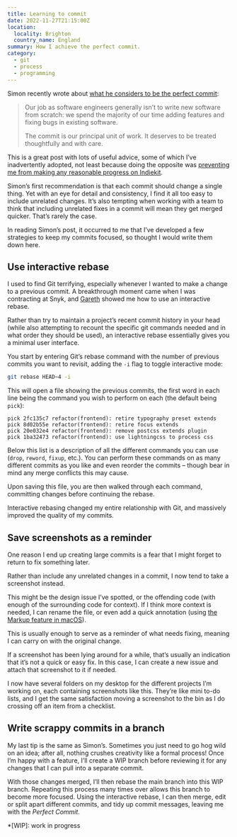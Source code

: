 ```yaml
---
title: Learning to commit
date: 2022-11-27T21:15:00Z
location:
  locality: Brighton
  country_name: England
summary: How I achieve the perfect commit.
category:
  - git
  - process
  - programming
---
```


Simon recently wrote about [what he considers to be the perfect commit][1]:

> Our job as software engineers generally isn’t to write new software from scratch: we spend the majority of our time adding features and fixing bugs in existing software.
>
> The commit is our principal unit of work. It deserves to be treated thoughtfully and with care.

This is a great post with lots of useful advice, some of which I’ve inadvertently adopted, not least because doing the opposite was [preventing me from making any reasonable progress on Indiekit][2].

Simon’s first recommendation is that each commit should change a single thing. Yet with an eye for detail and consistency, I find it all too easy to include unrelated changes. It’s also tempting when working with a team to think that including unrelated fixes in a commit will mean they get merged quicker. That’s rarely the case.

In reading Simon’s post, it occurred to me that I’ve developed a few strategies to keep my commits focused, so thought I would write them down here.

## Use interactive rebase

I used to find Git terrifying, especially whenever I wanted to make a change to a previous commit. A breakthrough moment came when I was contracting at Snyk, and [Gareth][3] showed me how to use an interactive rebase.

Rather than try to maintain a project’s recent commit history in your head (while also attempting to recount the specific git commands needed and in what order they should be used), an interactive rebase essentially gives you a minimal user interface.

You start by entering Git’s rebase command with the number of previous commits you want to revisit, adding the `-i` flag to toggle interactive mode:

```sh
git rebase HEAD~4 -i
```

This will open a file showing the previous commits, the first word in each line being the command you wish to perform on each (the default being `pick`):

```git
pick 2fc135c7 refactor(frontend): retire typography preset extends
pick 8d02b55e refactor(frontend): retire focus extends
pick 20e032e4 refactor(frontend): remove postcss extends plugin
pick 1ba32473 refactor(frontend): use lightningcss to process css
```

Below this list is a description of all the different commands you can use (`drop`, `reword`, `fixup`, etc.). You can perform these commands on as many different commits as you like and even reorder the commits – though bear in mind any merge conflicts this may cause.

Upon saving this file, you are then walked through each command, committing changes before continuing the rebase.

Interactive rebasing changed my entire relationship with Git, and massively improved the quality of my commits.

## Save screenshots as a reminder

One reason I end up creating large commits is a fear that I might forget to return to fix something later.

Rather than include any unrelated changes in a commit, I now tend to take a screenshot instead.

This might be the design issue I’ve spotted, or the offending code (with enough of the surrounding code for context). If I think more context is needed, I can rename the file, or even add a quick annotation (using [the Markup feature in macOS][4]).

This is usually enough to serve as a reminder of what needs fixing, meaning I can carry on with the original change.

If a screenshot has been lying around for a while, that’s usually an indication that it’s not a quick or easy fix. In this case, I can create a new issue and attach that screenshot to it if needed.

I now have several folders on my desktop for the different projects I’m working on, each containing screenshots like this. They’re like mini to-do lists, and I get the same satisfaction moving a screenshot to the bin as I do crossing off an item from a checklist.

## Write scrappy commits in a branch

My last tip is the same as Simon’s. Sometimes you just need to go hog wild on an idea; after all, nothing crushes creativity like a formal process! Once I’m happy with a feature, I’ll create a WIP branch before reviewing it for any changes that I can pull into a separate commit.

With those changes merged, I’ll then rebase the main branch into this WIP branch. Repeating this process many times over allows this branch to become more focused. Using the interactive rebase, I can then merge, edit or split apart different commits, and tidy up commit messages, leaving me with the _Perfect Commit_.

*[WIP]: work in progress

[1]: https://simonwillison.net/2022/Oct/29/the-perfect-commit/
[2]: /2020/143/a1/indiekit_future/
[3]: https://github.com/gjvis
[4]: https://support.apple.com/en-gb/guide/mac-help/mchl1fd88863/mac
